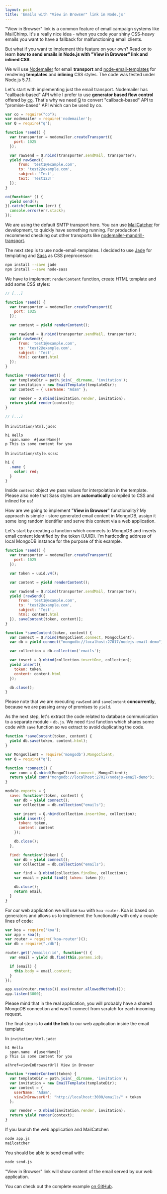 ```yaml
---
layout: post
title: 'Emails with "View in Browser" link in Node.js'
---
```


"View in Browser" link is a common feature of email campaign systems like MailChimp. It's a really nice idea - when you code your shiny CSS-heavy emails you want to have a fallback for malfunctioning email clients.

But what if you want to implement this feature on your own? Read on to learn **how to send emails in Node.js with "View in Browser" link and inlined CSS**.

We will use [Nodemailer](https://github.com/andris9/Nodemailer) for email **transport** and [node-email-templates](https://github.com/niftylettuce/node-email-templates) for rendering **templates** and **inlining** CSS styles. The code was tested under Node.js 5.7.1.

Let's start with implementing just the email transport. Nodemailer has "callback-based" API while I prefer to use **generator based flow control** offered by [co](https://github.com/tj/co). That's why we need [Q](https://github.com/kriskowal/q) to convert "callback-based" API to "promise-based" API which can be used by co.


```javascript
var co = require("co");
var nodemailer = require('nodemailer');
var Q = require("q");

function *send() {
  var transporter = nodemailer.createTransport({
    port: 1025
  });

  var rawSend = Q.nbind(transporter.sendMail, transporter);
  yield rawSend({
      from: 'test1@example.com',
      to: 'test2@example.com',
      subject: 'Test',
      text: 'Test123!'
  });
}

co(function* () {
  yield send();
}).catch(function (err) {
  console.error(err.stack);
});
```

We are using the default SMTP transport here. You can use [MailCatcher](http://mailcatcher.me/) for development, to quickly have something running. For production I recommend checking out other transports like [nodemailer-mandrill-transport](https://github.com/rebelmail/nodemailer-mandrill-transport).

The next step is to use node-email-templates. I decided to use [Jade](http://jade-lang.com/) for templating and [Sass](http://sass-lang.com/) as CSS preprocessor:

```bash
npm install --save jade
npm install --save node-sass
```

We have to implement ```renderContent``` function, create HTML template and add some CSS styles:


```javascript
// [...]

function *send() {
  var transporter = nodemailer.createTransport({
    port: 1025
  });

  var content = yield renderContent();

  var rawSend = Q.nbind(transporter.sendMail, transporter);
  yield rawSend({
      from: 'test1@example.com',
      to: 'test2@example.com',
      subject: 'Test',
      html: content.html
  });
}

function *renderContent() {
  var templateDir = path.join(__dirname, 'invitation');
  var invitation = new EmailTemplate(templateDir);
  var context = { userName: "Adam" };

  var render = Q.nbind(invitation.render, invitation);
  return yield render(context);
}

// [...]
```

In `invitation/html.jade`:

```jade
h1 Hello
  span.name  #{userName}!
p This is some content for you
```

In `invitation/style.scss`:

```scss
h1 {
  .name {
    color: red;
  }
}
```

Inside ```context``` object we pass values for interpolation in the template. Please also note that Sass styles are **automatically** compiled to CSS and inlined for us!

How are we going to implement "**View in Browser**" functionality? My approach is simple - store generated email content in MongoDB, assign it some long random identifier and serve this content via a web application.

Let's start by creating a function which connects to MongoDB and inserts email content identified by the token (UUID). I'm hardcoding address of local MongoDB instance for the purpose of this example.

```javascript
function *send() {
  var transporter = nodemailer.createTransport({
    port: 1025
  });

  var token = uuid.v4();

  var content = yield renderContent();

  var rawSend = Q.nbind(transporter.sendMail, transporter);
  yield [rawSend({
      from: 'test1@example.com',
      to: 'test2@example.com',
      subject: 'Test',
      html: content.html
  }), saveContent(token, content)];
}

function *saveContent(token, content) {
  var connect = Q.nbind(MongoClient.connect, MongoClient);
  var db = yield connect("mongodb://localhost:27017/nodejs-email-demo");

  var collection = db.collection('emails');

  var insert = Q.nbind(collection.insertOne, collection);
  yield insert({
    token: token,
    content: content.html
  });

  db.close();
}
```

Please note that we are executing ```rawSend``` and ```saveContent``` **concurrently**, because we are passing array of promises to ```yield```.

As the next step, let's extract the code related to database communication to a separate module - ```db.js```. We need ```find``` function which shares some code with ```save``` function so we extract to avoid duplicating the code.


```javascript
function *saveContent(token, content) {
  yield db.save(token, content.html);
}

```

```javascript
var MongoClient = require('mongodb').MongoClient;
var Q = require("q");

function *connect() {
  var conn = Q.nbind(MongoClient.connect, MongoClient);
  return yield conn("mongodb://localhost:27017/nodejs-email-demo");
}

module.exports = {
  save: function*(token, content) {
    var db = yield connect();
    var collection = db.collection("emails");

    var insert = Q.nbind(collection.insertOne, collection);
    yield insert({
      token: token,
      content: content
    });

    db.close();
  },

  find: function*(token) {
    var db = yield connect();
    var collection = db.collection("emails");

    var find = Q.nbind(collection.findOne, collection);
    var email = yield find({ token: token });

    db.close();
    return email;
  }
}
```

For our web application we will use ```koa``` with ```koa-router```. Koa is based on generators and allows us to implement the functionality with only a couple lines of code:

```javascript
var koa = require('koa');
var app = koa();
var router = require('koa-router')();
var db = require("./db");

router.get('/emails/:id', function*() {
  var email = yield db.find(this.params.id);

  if (email) {
    this.body = email.content;
  }
});

app.use(router.routes()).use(router.allowedMethods());
app.listen(3000);
```

Please mind that in the real application, you will probably have a shared MongoDB connection and won't connect from scratch for each incoming request.

The final step is to **add the link** to our web application inside the email template:

In `invitation/html.jade`:

```jade
h1 Hello
  span.name  #{userName}!
p This is some content for you

a(href=viewInBrowserUrl) View in Browser
```

```javascript
function *renderContent(token) {
  var templateDir = path.join(__dirname, 'invitation');
  var invitation = new EmailTemplate(templateDir);
  var context = {
    userName: "Adam",
    viewInBrowserUrl: "http://localhost:3000/emails/" + token
  };

  var render = Q.nbind(invitation.render, invitation);
  return yield render(context);
}
```

If you launch the web application and MailCatcher:

```bash
node app.js
mailcatcher
```

You should be able to send email with:

```bash
node send.js
```

"View in Browser" link will show content of the email served by our web application.

You can check out the complete example [on GitHub](https://github.com/adamniedzielski/nodejs-email-demo).

